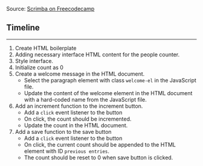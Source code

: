 Source: [Scrimba on Freecodecamp](https://youtube.com/watch?v=jS4aFq5-91M&feature=share)

## Timeline

---

1. Create HTML boilerplate
2. Adding necessary interface HTML content for the people counter.
3. Style interface.
4. Initialize count as 0
5. Create a welcome message in the HTML document.
   - Select the paragraph element with class `welcome-el` in the JavaScript file.
   - Update the content of the welcome element in the HTML document with a hard-coded name from the JavaScript file.
6. Add an increment function to the increment button.
   - Add a `click` event listener to the button
   - On click, the count should be incremented.
   - Update the count in the HTML document.
7. Add a save function to the save button
   - Add a `click` event listener to the button
   - On click, the current count should be appended to the HTML element with ID `previous entries`.
   - The count should be reset to 0 when save button is clicked.
